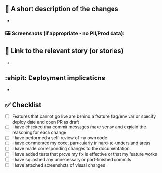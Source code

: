 ## 📝 A short description of the changes

* 

### 🖼️ Screenshots (if appropriate - no PII/Prod data):


## 🔗 Link to the relevant story (or stories)

* 

## :shipit: Deployment implications

* 

## ✅ Checklist

- [ ] Features that cannot go live are behind a feature flag/env var or specify deploy date and open PR as draft 
- [ ] I have checked that commit messages make sense and explain the reasoning for each change
- [ ] I have performed a self-review of my own code
- [ ] I have commented my code, particularly in hard-to-understand areas
- [ ] I have made corresponding changes to the documentation
- [ ] I have added tests that prove my fix is effective or that my feature works
- [ ] I have squashed any unnecessary or part-finished commits
- [ ] I have attached screenshots of visual changes
